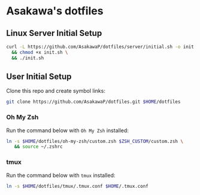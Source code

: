# Asakawa's dotfiles

## Linux Server Initial Setup

```sh
curl -L https://github.com/AsakawaP/dotfiles/server/initial.sh -o init.sh \
  && chmod +x init.sh \
  && ./init.sh
```

## User Initial Setup

Clone this repo and create symbol links:

```sh
git clone https://github.com/AsakawaP/dotfiles.git $HOME/dotfiles
```

### Oh My Zsh

Run the command below with `Oh My Zsh` installed:

```sh
ln -s $HOME/dotfiles/oh-my-zsh/custom.zsh $ZSH_CUSTOM/custom.zsh \
   && source ~/.zshrc
```

### tmux

Run the command below with `tmux` installed:

```sh
ln -s $HOME/dotfiles/tmux/.tmux.conf $HOME/.tmux.conf
```
